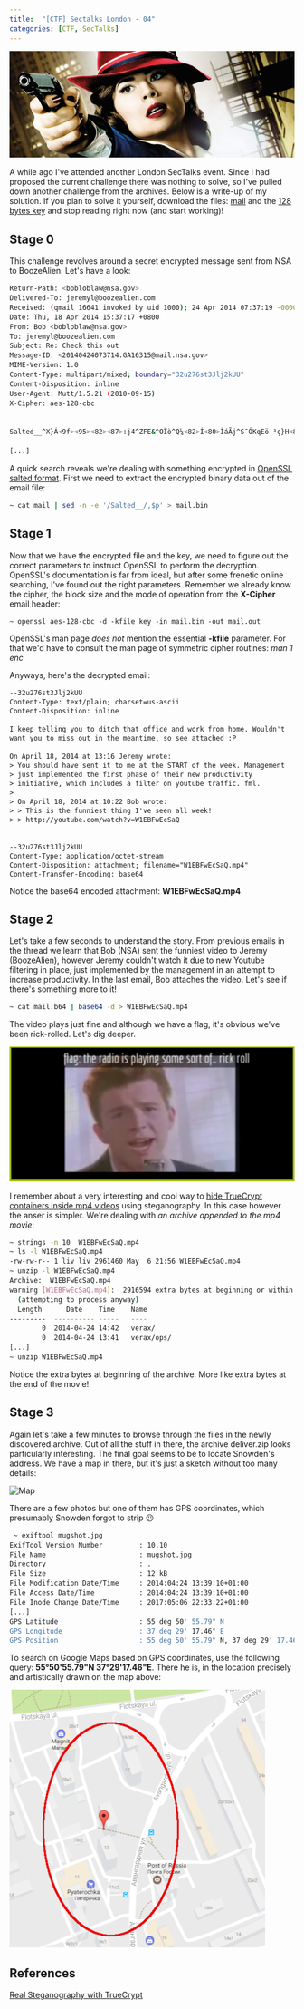```yaml
---
title:  "[CTF] Sectalks London - 04"
categories: [CTF, SecTalks]
---
```


![Logo](/assets/images/sectalks4-0.jpg)

A while ago I've attended another London SecTalks event. Since I had proposed the current challenge there was nothing to solve, so I've pulled down another challenge from the archives. Below is a write-up of my solution. If you plan to solve it yourself, download the files: [mail](/files/mail) and the [128 bytes key](/files/key) and stop reading right now (and start working)!

## Stage 0

This challenge revolves around a secret encrypted message sent from NSA to BoozeAlien. Let's have a look:

```bash
Return-Path: <bobloblaw@nsa.gov>                                                      
Delivered-To: jeremyl@boozealien.com
Received: (qmail 16641 invoked by uid 1000); 24 Apr 2014 07:37:19 -0000
Date: Thu, 18 Apr 2014 15:37:17 +0800
From: Bob <bobloblaw@nsa.gov>
To: jeremyl@boozealien.com
Subject: Re: Check this out
Message-ID: <20140424073714.GA16315@mail.nsa.gov>
MIME-Version: 1.0
Content-Type: multipart/mixed; boundary="32u276st3Jlj2kUU"
Content-Disposition: inline
User-Agent: Mutt/1.5.21 (2010-09-15)
X-Cipher: aes-128-cbc


Salted__^X}Á<9f><95><82><87>:j4^ZFE&^OÏò^Q¼<82>Í<80>ÌáÃj^S¯ÓKqEö ³ç}H<86>Ü^?É<8d>lõ<97><93>^^i<÷<89>ÁèU

[...]
```
A quick search reveals we're dealing with something encrypted in [OpenSSL salted format](http://justsolve.archiveteam.org/wiki/OpenSSL_salted_format). First we need to extract the encrypted binary data out of the email file:

```bash
~ cat mail | sed -n -e '/Salted__/,$p' > mail.bin
```

## Stage 1

Now that we have the encrypted file and the key, we need to figure out the correct parameters to instruct OpenSSL to perform the decryption. OpenSSL's documentation is far from ideal, but after some frenetic online searching, I've found out the right parameters. Remember we already know the cipher, the block size and the mode of operation from the **X-Cipher** email header:

```
~ openssl aes-128-cbc -d -kfile key -in mail.bin -out mail.out                          
```

<div class="box-note">
  OpenSSL's man page <i>does not</i> mention the essential <b>-kfile</b> parameter. For that we'd have to consult the man page of symmetric cipher routines: <i>man 1 enc</i>
</div>

Anyways, here's the decrypted email:

```
--32u276st3Jlj2kUU                                                                    
Content-Type: text/plain; charset=us-ascii
Content-Disposition: inline

I keep telling you to ditch that office and work from home. Wouldn't
want you to miss out in the meantime, so see attached :P

On April 18, 2014 at 13:16 Jeremy wrote:
> You should have sent it to me at the START of the week. Management
> just implemented the first phase of their new productivity
> initiative, which includes a filter on youtube traffic. fml.
> 
> On April 18, 2014 at 10:22 Bob wrote:
> > This is the funniest thing I've seen all week!
> > http://youtube.com/watch?v=W1EBFwEcSaQ


--32u276st3Jlj2kUU
Content-Type: application/octet-stream
Content-Disposition: attachment; filename="W1EBFwEcSaQ.mp4"
Content-Transfer-Encoding: base64
```

Notice the base64 encoded attachment: **W1EBFwEcSaQ.mp4**

## Stage 2

Let's take a few seconds to understand the story. From previous emails in the thread we learn that Bob (NSA) sent the funniest video to Jeremy (BoozeAlien), however Jeremy couldn't watch it due to new Youtube filtering in place, just implemented by the management in an attempt to increase productivity. In the last email, Bob attaches the video. Let's see if there's something more to it!

```bash
~ cat mail.b64 | base64 -d > W1EBFwEcSaQ.mp4 
```

The video plays just fine and although we have a flag, it's obvious we've been rick-rolled. Let's dig deeper.

<img src="/assets/images/sectalks4-1.png" alt="RickRolled" class="figure-body">

I remember about a very interesting and cool way to [hide TrueCrypt containers inside mp4 videos](https://keyj.emphy.de/real-steganography-with-truecrypt/) using steganography. In this case however the anser is simpler. We're dealing with _an archive appended to the mp4 movie_:

```bash
~ strings -n 10  W1EBFwEcSaQ.mp4 
~ ls -l W1EBFwEcSaQ.mp4 
-rw-rw-r-- 1 liv liv 2961460 May  6 21:56 W1EBFwEcSaQ.mp4
~ unzip -l W1EBFwEcSaQ.mp4 
Archive:  W1EBFwEcSaQ.mp4
warning [W1EBFwEcSaQ.mp4]:  2916594 extra bytes at beginning or within zipfile
  (attempting to process anyway)
  Length      Date    Time    Name
---------  ---------- -----   ----
        0  2014-04-24 14:42   verax/
        0  2014-04-24 13:41   verax/ops/
[...]
~ unzip W1EBFwEcSaQ.mp4
```

Notice the extra bytes at beginning of the archive. More like extra bytes at the end of the movie!

## Stage 3

Again let's take a few minutes to browse through the files in the newly discovered archive. Out of all the stuff in there, the archive deliver.zip looks particularly interesting. The final goal seems to be to locate Snowden's address. We have a map in there, but it's just a sketch without too many details:

<img src="/assets/images/sectalks4-2.png" alt="Map" class="figure-body">

There are a few photos but one of them has GPS coordinates, which presumably Snowden forgot to strip :confused:

```bash
 ~ exiftool mugshot.jpg
ExifTool Version Number         : 10.10
File Name                       : mugshot.jpg
Directory                       : .
File Size                       : 12 kB
File Modification Date/Time     : 2014:04:24 13:39:10+01:00
File Access Date/Time           : 2014:04:24 13:39:10+01:00
File Inode Change Date/Time     : 2017:05:06 22:33:22+01:00
[...]
GPS Latitude                    : 55 deg 50' 55.79" N
GPS Longitude                   : 37 deg 29' 17.46" E
GPS Position                    : 55 deg 50' 55.79" N, 37 deg 29' 17.46" E
```
To search on Google Maps based on GPS coordinates, use the following query: **55°50'55.79"N 37°29'17.46"E**. There he is, in the location precisely and artistically drawn on the map above:

<img src="/assets/images/sectalks4-3.png" alt="Coordinates" class="figure-body">

## References

[Real Steganography with TrueCrypt](https://keyj.emphy.de/real-steganography-with-truecrypt/)
